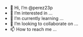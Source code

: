 - 👋 Hi, I’m @perez23p
- 👀 I’m interested in ...
- 🌱 I’m currently learning ...
- 💞️ I’m looking to collaborate on ...
- 📫 How to reach me ...

<!---
perez23p/perez23p is a ✨ special ✨ repository because its `README.md` (this file) appears on your GitHub profile.
You can click the Preview link to take a look at your changes.
--->
